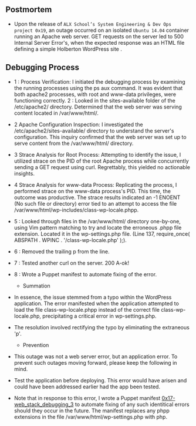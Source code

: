 ## Postmortem

- Upon the release of `ALX School’s System Engineering & Dev Ops project 0x19`, an outage occurred on an isolated `Ubuntu 14.04` container running an Apache web server. GET requests on the server led to 500 Internal Server Error's, when the expected response was an HTML file defining a simple Holberton WordPress site .

## Debugging Process
- 1 : Process Verification: I initiated the debugging process by examining the running processes using the ps aux command. It was evident that both apache2 processes, with root and www-data privileges, were functioning correctly. 2 : Looked in the sites-available folder of the /etc/apache2/ directory. Determined that the web server was serving content located in /var/www/html/.

- 2 Apache Configuration Inspection: I investigated the /etc/apache2/sites-available/ directory to understand the server's configuration. This inquiry confirmed that the web server was set up to serve content from the /var/www/html/ directory.

- 3 Strace Analysis for Root Process: Attempting to identify the issue, I utilized strace on the PID of the root Apache process while concurrently sending a GET request using curl. Regrettably, this yielded no actionable insights.

- 4 Strace Analysis for www-data Process: Replicating the process, I performed strace on the www-data process's PID. This time, the outcome was productive. The strace results indicated an -1 ENOENT (No such file or directory) error tied to an attempt to access the file /var/www/html/wp-includes/class-wp-locale.phpp.
- 5 : Looked through files in the /var/www/html/ directory one-by-one, using Vim pattern matching to try and locate the erroneous .phpp file extension. Located it in the wp-settings.php file. (Line 137, require_once( ABSPATH . WPINC . '/class-wp-locale.php' );).

- 6 : Removed the trailing p from the line.

- 7 : Tested another curl on the server. 200 A-ok!

- 8 : Wrote a Puppet manifest to automate fixing of the error.

	* Summation
- In essence, the issue stemmed from a typo within the WordPress application. The error manifested when the application attempted to load the file class-wp-locale.phpp instead of the correct file class-wp-locale.php, precipitating a critical error in wp-settings.php. 
- The resolution involved rectifying the typo by eliminating the extraneous 'p'.

	* Prevention
- This outage was not a web server error, but an application error. To prevent such outages moving forward, please keep the following in mind.

- Test the application before deploying. This error would have arisen and could have been addressed earlier had the app been tested.

- Note that in response to this error, I wrote a Puppet manifest [0x17-web_stack_debugging_3](0-strace_is_your_friend.pp) to automate fixing of any such identitical errors should they occur in the future. The manifest replaces any phpp extensions in the file /var/www/html/wp-settings.php with php.
